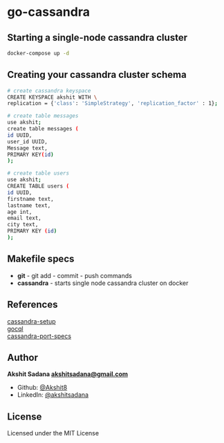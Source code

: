 # go-cassandra

## Starting a single-node cassandra cluster
```bash
docker-compose up -d
```

## Creating your cassandra cluster schema
```bash
# create cassandra keyspace
CREATE KEYSPACE akshit WITH \
replication = {'class': 'SimpleStrategy', 'replication_factor' : 1};

# create table messages
use akshit;
create table messages (
id UUID,
user_id UUID,
Message text,
PRIMARY KEY(id)
);

# create table users
use akshit;
CREATE TABLE users (
id UUID,
firstname text,
lastname text,
age int,
email text,
city text,
PRIMARY KEY (id)
);
```

## Makefile specs
- **git** - git add - commit - push commands
- **cassandra** - starts single node cassandra cluster on docker


## References
[cassandra-setup](https://hub.docker.com/_/cassandra)<br>
[gocql](https://github.com/gocql/gocql)<br>
[cassandra-port-specs](https://stackoverflow.com/questions/2359159/cassandra-port-usage-how-are-the-ports-used)<br>

## Author
**Akshit Sadana <akshitsadana@gmail.com>**

- Github: [@Akshit8](https://github.com/Akshit8)
- LinkedIn: [@akshitsadana](https://www.linkedin.com/in/akshit-sadana-b051ab121/)

## License
Licensed under the MIT License